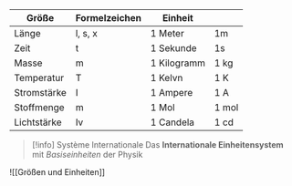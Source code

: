 | Größe       | Formelzeichen | Einheit     |       |
| ----------- | ------------- | ----------- | ----- |
| Länge       | l, s, x       | 1 Meter     | 1m    |
| Zeit        | t             | 1 Sekunde   | 1s    |
| Masse       | m             | 1 Kilogramm | 1 kg  |
| Temperatur  | T             | 1 Kelvn     | 1 K   |
| Stromstärke | I             | 1 Ampere    | 1 A   |
| Stoffmenge  | m             | 1 Mol       | 1 mol |
| Lichtstärke | Iv            | 1 Candela   | 1 cd  |

>[!info] Système Internationale
>Das **Internationale Einheitensystem** mit *Basiseinheiten* der Physik


![[Größen und Einheiten]]
